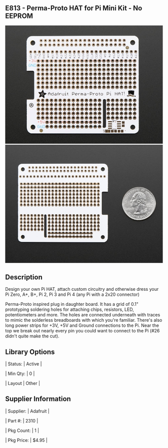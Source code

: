 ## E813 - Perma-Proto HAT for Pi Mini Kit - No EEPROM

 

![image](CAD/E814/image.png)
![image](CAD/E814/image0.png)
 

## Description   

 

Design your own Pi HAT, attach custom circuitry and otherwise dress your Pi Zero, A+, B+, Pi 2, Pi 3 and Pi 4 (any Pi with a 2x20 connector)

Perma-Proto inspired plug in daughter board. It has a grid of 0.1" prototyping soldering holes for attaching chips, resistors, LED, potentiometers and more. The holes are connected underneath with traces to mimic the solderless breadboards with which you're familiar. There's also long power strips for +3V, +5V and Ground connections to the Pi. Near the top we break out nearly every pin you could want to connect to the Pi (#26 didn't quite make the cut).

 

## Library Options

 

| Status: | Active |

| Min Qty: | 0 |

| Layout | Other |

 

## Supplier Information

 

| Supplier: | Adafruit |

| Part #: | 2310 |        

| Pkg Count: | 1 |

| Pkg Price: | $4.95 |